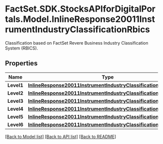 # FactSet.SDK.StocksAPIforDigitalPortals.Model.InlineResponse20011InstrumentIndustryClassificationRbics
Classification based on FactSet Revere Business Industry Classification System (RBICS).

## Properties

Name | Type | Description | Notes
------------ | ------------- | ------------- | -------------
**Level1** | [**InlineResponse20011InstrumentIndustryClassificationRbicsLevel1**](InlineResponse20011InstrumentIndustryClassificationRbicsLevel1.md) |  | [optional] 
**Level2** | [**InlineResponse20011InstrumentIndustryClassificationRbicsLevel2**](InlineResponse20011InstrumentIndustryClassificationRbicsLevel2.md) |  | [optional] 
**Level3** | [**InlineResponse20011InstrumentIndustryClassificationRbicsLevel3**](InlineResponse20011InstrumentIndustryClassificationRbicsLevel3.md) |  | [optional] 
**Level4** | [**InlineResponse20011InstrumentIndustryClassificationRbicsLevel4**](InlineResponse20011InstrumentIndustryClassificationRbicsLevel4.md) |  | [optional] 
**Level5** | [**InlineResponse20011InstrumentIndustryClassificationRbicsLevel5**](InlineResponse20011InstrumentIndustryClassificationRbicsLevel5.md) |  | [optional] 
**Level6** | [**InlineResponse20011InstrumentIndustryClassificationRbicsLevel6**](InlineResponse20011InstrumentIndustryClassificationRbicsLevel6.md) |  | [optional] 

[[Back to Model list]](../README.md#documentation-for-models) [[Back to API list]](../README.md#documentation-for-api-endpoints) [[Back to README]](../README.md)


